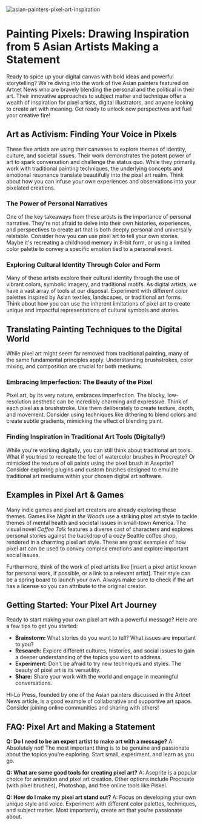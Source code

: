 ![asian-painters-pixel-art-inspiration](https://images.pexels.com/photos/5792506/pexels-photo-5792506.jpeg?auto=compress&cs=tinysrgb&fit=crop&h=627&w=1200)

# Painting Pixels: Drawing Inspiration from 5 Asian Artists Making a Statement

Ready to spice up your digital canvas with bold ideas and powerful storytelling? We're diving into the work of five Asian painters featured on Artnet News who are bravely blending the personal and the political in their art. Their innovative approaches to subject matter and technique offer a wealth of inspiration for pixel artists, digital illustrators, and anyone looking to create art with meaning. Get ready to unlock new perspectives and fuel your creative fire!

## Art as Activism: Finding Your Voice in Pixels

These five artists are using their canvases to explore themes of identity, culture, and societal issues. Their work demonstrates the potent power of art to spark conversation and challenge the status quo. While they primarily work with traditional painting techniques, the underlying concepts and emotional resonance translate beautifully into the pixel art realm. Think about how you can infuse your own experiences and observations into your pixelated creations.

### The Power of Personal Narratives

One of the key takeaways from these artists is the importance of personal narrative. They're not afraid to delve into their own histories, experiences, and perspectives to create art that is both deeply personal and universally relatable. Consider how you can use pixel art to tell your own stories. Maybe it's recreating a childhood memory in 8-bit form, or using a limited color palette to convey a specific emotion tied to a personal event.

### Exploring Cultural Identity Through Color and Form

Many of these artists explore their cultural identity through the use of vibrant colors, symbolic imagery, and traditional motifs. As digital artists, we have a vast array of tools at our disposal. Experiment with different color palettes inspired by Asian textiles, landscapes, or traditional art forms. Think about how you can use the inherent limitations of pixel art to create unique and impactful representations of cultural symbols and stories.

## Translating Painting Techniques to the Digital World

While pixel art might seem far removed from traditional painting, many of the same fundamental principles apply. Understanding brushstrokes, color mixing, and composition are crucial for both mediums.

### Embracing Imperfection: The Beauty of the Pixel

Pixel art, by its very nature, embraces imperfection. The blocky, low-resolution aesthetic can be incredibly charming and expressive. Think of each pixel as a brushstroke. Use them deliberately to create texture, depth, and movement. Consider using techniques like dithering to blend colors and create subtle gradients, mimicking the effect of blending paint.

### Finding Inspiration in Traditional Art Tools (Digitally!)

While you're working digitally, you can still think about traditional art tools. What if you tried to recreate the feel of watercolor brushes in Procreate? Or mimicked the texture of oil paints using the pixel brush in Aseprite? Consider exploring plugins and custom brushes designed to emulate traditional art mediums within your chosen digital art software.

## Examples in Pixel Art & Games

Many indie games and pixel art creators are already exploring these themes. Games like *Night in the Woods* use a striking pixel art style to tackle themes of mental health and societal issues in small-town America. The visual novel *Coffee Talk* features a diverse cast of characters and explores personal stories against the backdrop of a cozy Seattle coffee shop, rendered in a charming pixel art style. These are great examples of how pixel art can be used to convey complex emotions and explore important social issues.

Furthermore, think of the work of pixel artists like [insert a pixel artist known for personal work, if possible, or a link to a relevant artist]. Their style can be a spring board to launch your own. Always make sure to check if the art has a license so you can attribute to the original creator.

## Getting Started: Your Pixel Art Journey

Ready to start making your own pixel art with a powerful message? Here are a few tips to get you started:

*   **Brainstorm:** What stories do you want to tell? What issues are important to you?
*   **Research:** Explore different cultures, histories, and social issues to gain a deeper understanding of the topics you want to address.
*   **Experiment:** Don't be afraid to try new techniques and styles. The beauty of pixel art is its versatility.
*   **Share:** Share your work with the world and engage in meaningful conversations.

Hi-Lo Press, founded by one of the Asian painters discussed in the Artnet News article, is a good example of collaborative and supportive art space. Consider joining online communities and sharing with others!

## FAQ: Pixel Art and Making a Statement

**Q: Do I need to be an expert artist to make art with a message?**
A: Absolutely not! The most important thing is to be genuine and passionate about the topics you're exploring. Start small, experiment, and learn as you go.

**Q: What are some good tools for creating pixel art?**
A: Aseprite is a popular choice for animation and pixel art creation. Other options include Procreate (with pixel brushes), Photoshop, and free online tools like Piskel.

**Q: How do I make my pixel art stand out?**
A: Focus on developing your own unique style and voice. Experiment with different color palettes, techniques, and subject matter. Most importantly, create art that you're passionate about.
